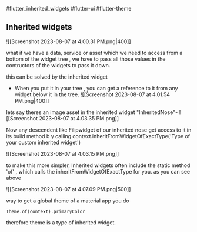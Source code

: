 
#flutter_inherited_widgets
#flutter-ui 
#flutter-theme 

## Inherited widgets

![[Screenshot 2023-08-07 at 4.00.31 PM.png|400]]

what if we have a data, service or asset which we need to access from a bottom of the widget tree , we have to pass all those values in the contructors of the widgets to pass it down.

this can be solved by the inherited widget
- When you put it in your tree , you can get a reference to it from any widget below it in the tree.
![[Screenshot 2023-08-07 at 4.01.54 PM.png|400]]


lets say theres an image asset in the inherited widget "InheritedNose"- 
![[Screenshot 2023-08-07 at 4.03.35 PM.png]]

Now any descendent like Filipwidget  of our inherited nose get access to it in its build method b y calling context.inheritFromWidgetOfExactType('Type of your custom inherited widget')

![[Screenshot 2023-08-07 at 4.03.15 PM.png]]

to make this more simpler, Inherited widgets often include the static method 'of' , which calls the inheritFromWidgetOfExactType for you. as you can see above 

![[Screenshot 2023-08-07 at 4.07.09 PM.png|500]]

way to get a global theme of a material app you do
```
Theme.of(context).primaryColor 
```
therefore theme is a type of inherited widget.



